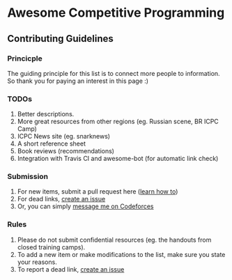 # Awesome Competitive Programming

## Contributing Guidelines

### Princicple
The guiding principle for this list is to connect more people to information.  
So thank you for paying an interest in this page :)

### TODOs
1. Better descriptions.
2. More great resources from other regions (eg. Russian scene, BR ICPC Camp)
3. ICPC News site (eg. snarknews)
4. A short reference sheet
5. Book reviews (recommendations)
6. Integration with Travis CI and awesome-bot (for automatic link check)

### Submission
1. For new items, submit a pull request here ([learn how to](https://help.github.com/articles/using-pull-requests/))
2. For dead links, [create an issue](https://github.com/lnishan/awesome-competitive-programming/issues/new)
3. Or, you can simply [message me on Codeforces](http://codeforces.com/usertalk?other=lnishan)

### Rules
1. Please do not submit confidential resources (eg. the handouts from closed training camps).
2. To add a new item or make modifications to the list, make sure you state your reasons.
3. To report a dead link, [create an issue](https://github.com/lnishan/awesome-competitive-programming/issues/new)